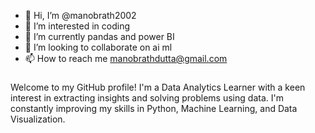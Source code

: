 - 👋 Hi, I’m @manobrath2002
- 👀 I’m interested in coding
- 🌱 I’m currently pandas and power BI
- 💞️ I’m looking to collaborate on ai ml
- 📫 How to reach me manobrathdutta@gmail.com

<!---
manobrath2002/manobrath2002 is a ✨ special ✨ repository because its `README.md` (this file) appears on your GitHub profile.
You can click the Preview link to take a look at your changes.
--->
###
Welcome to my GitHub profile! I'm a Data Analytics Learner with a keen interest in extracting insights and solving problems using data. I'm constantly improving my skills in Python, Machine Learning, and Data Visualization.

